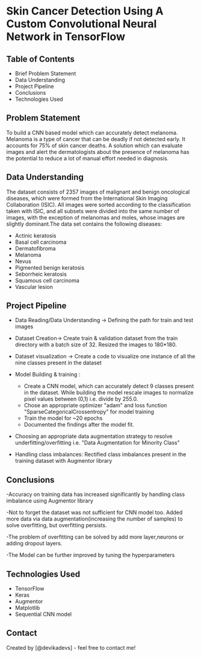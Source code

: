 # Skin Cancer Detection Using A Custom Convolutional Neural Network in TensorFlow


## Table of Contents
* Brief Problem Statement
* Data Understanding
* Project Pipeline
* Conclusions
* Technologies Used

<!-- You can include any other section that is pertinent to your problem -->

## Problem Statement
To build a CNN based model which can accurately detect melanoma. Melanoma is a type of cancer that can be deadly if not detected early. It accounts for 75% of skin cancer deaths. A solution which can evaluate images and alert the dermatologists about the presence of melanoma has the potential to reduce a lot of manual effort needed in diagnosis.


## Data Understanding
The dataset consists of 2357 images of malignant and benign oncological diseases, which were formed from the International Skin Imaging Collaboration (ISIC). All images were sorted according to the classification taken with ISIC, and all subsets were divided into the same number of images, with the exception of melanomas and moles, whose images are slightly dominant.The data set contains the following diseases:
- Actinic keratosis
- Basal cell carcinoma
- Dermatofibroma
- Melanoma
- Nevus
- Pigmented benign keratosis
- Seborrheic keratosis
- Squamous cell carcinoma
- Vascular lesion

## Project Pipeline
- Data Reading/Data Understanding → Defining the path for train and test images 

- Dataset Creation→ Create train & validation dataset from the train directory with a batch size of 32. Resized the images to 180*180.

- Dataset visualization → Create a code to visualize one instance of all the nine classes present in the dataset 

- Model Building & training : 
  * Create a CNN model, which can accurately detect 9 classes present in the dataset. While building the model rescale images to normalize pixel values between (0,1) i.e. divide by 255.0.
  * Chose an appropriate optimizer "adam" and loss function "SparseCategoricalCrossentropy" for model training
  * Train the model for ~20 epochs
  * Documented the findings after the model fit.

- Choosing an appropriate data augmentation strategy to resolve underfitting/overfitting i.e. "Data Augmentation for Minority Class"

- Handling class imbalances: Rectified class imbalances present in the training dataset with Augmentor library


## Conclusions
-Accuracy on training data has increased significantly by handling class imbalance using Augmentor library

-Not to forget the dataset was not sufficient for CNN model too. Added more data via data augmentation(increasing the number of samples) to solve overfitting, but overfitting persists.

-The problem of overfitting can be solved by add more layer,neurons or adding dropout layers.

-The Model can be further improved by tuning the hyperparameters


## Technologies Used
- TensorFlow
- Keras
- Augmentor
- Matplotlib
- Sequential CNN model


## Contact
Created by [@devikadevs] - feel free to contact me!


<!-- Optional -->
<!-- ## License -->
<!-- This project is open source and available under the [... License](). -->

<!-- You don't have to include all sections - just the one's relevant to your project -->
